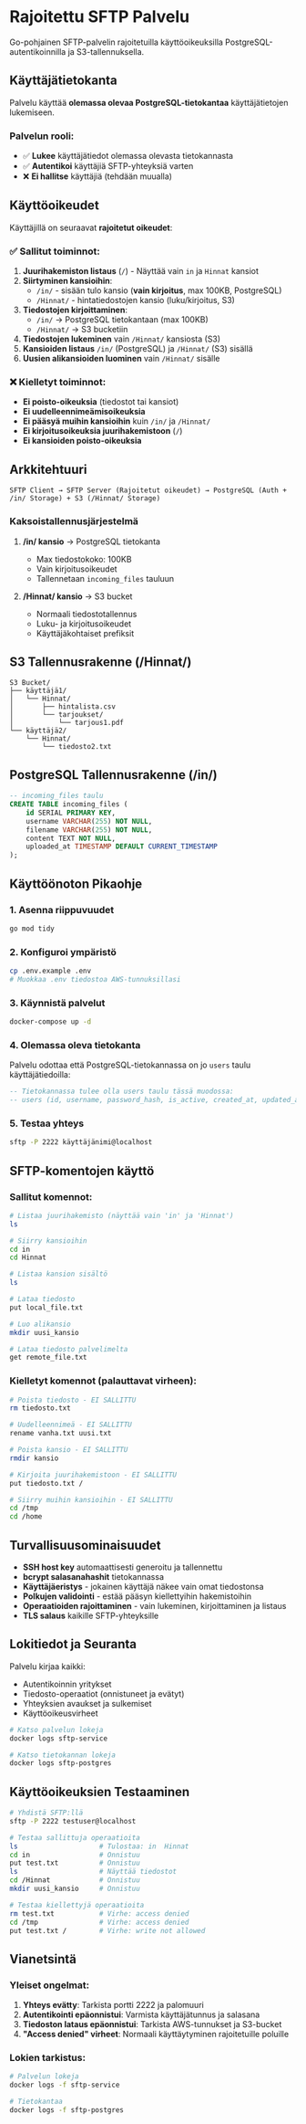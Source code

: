 # Rajoitettu SFTP Palvelu

Go-pohjainen SFTP-palvelin rajoitetuilla käyttöoikeuksilla PostgreSQL-autentikoinnilla ja S3-tallennuksella.

## Käyttäjätietokanta

Palvelu käyttää **olemassa olevaa PostgreSQL-tietokantaa** käyttäjätietojen lukemiseen. 

### Palvelun rooli:
- ✅ **Lukee** käyttäjätiedot olemassa olevasta tietokannasta
- ✅ **Autentikoi** käyttäjiä SFTP-yhteyksiä varten  
- ❌ **Ei hallitse** käyttäjiä (tehdään muualla)

## Käyttöoikeudet

Käyttäjillä on seuraavat **rajoitetut oikeudet**:

### ✅ Sallitut toiminnot:
1. **Juurihakemiston listaus** (`/`) - Näyttää vain `in` ja `Hinnat` kansiot
2. **Siirtyminen kansioihin**:
   - `/in/` - sisään tulo kansio (**vain kirjoitus**, max 100KB, PostgreSQL)
   - `/Hinnat/` - hintatiedostojen kansio (luku/kirjoitus, S3)
3. **Tiedostojen kirjoittaminen**:
   - `/in/` → PostgreSQL tietokantaan (max 100KB)
   - `/Hinnat/` → S3 bucketiin
4. **Tiedostojen lukeminen** vain `/Hinnat/` kansiosta (S3)
5. **Kansioiden listaus** `/in/` (PostgreSQL) ja `/Hinnat/` (S3) sisällä
6. **Uusien alikansioiden luominen** vain `/Hinnat/` sisälle

### ❌ Kielletyt toiminnot:
- **Ei poisto-oikeuksia** (tiedostot tai kansiot)
- **Ei uudelleennimeämisoikeuksia**
- **Ei pääsyä muihin kansioihin** kuin `/in/` ja `/Hinnat/`
- **Ei kirjoitusoikeuksia juurihakemistoon** (`/`)
- **Ei kansioiden poisto-oikeuksia**

## Arkkitehtuuri

```
SFTP Client → SFTP Server (Rajoitetut oikeudet) → PostgreSQL (Auth + /in/ Storage) + S3 (/Hinnat/ Storage)
```

### Kaksoistallennusjärjestelmä

1. **/in/ kansio** → PostgreSQL tietokanta
   - Max tiedostokoko: 100KB
   - Vain kirjoitusoikeudet
   - Tallennetaan `incoming_files` tauluun

2. **/Hinnat/ kansio** → S3 bucket
   - Normaali tiedostotallennus
   - Luku- ja kirjoitusoikeudet
   - Käyttäjäkohtaiset prefiksit

## S3 Tallennusrakenne (/Hinnat/)

```
S3 Bucket/
├── käyttäjä1/
│   └── Hinnat/
│       ├── hintalista.csv
│       └── tarjoukset/
│           └── tarjous1.pdf
└── käyttäjä2/
    └── Hinnat/
        └── tiedosto2.txt
```

## PostgreSQL Tallennusrakenne (/in/)

```sql
-- incoming_files taulu
CREATE TABLE incoming_files (
    id SERIAL PRIMARY KEY,
    username VARCHAR(255) NOT NULL,
    filename VARCHAR(255) NOT NULL,
    content TEXT NOT NULL,
    uploaded_at TIMESTAMP DEFAULT CURRENT_TIMESTAMP
);
```

## Käyttöönoton Pikaohje

### 1. Asenna riippuvuudet
```bash
go mod tidy
```

### 2. Konfiguroi ympäristö
```bash
cp .env.example .env
# Muokkaa .env tiedostoa AWS-tunnuksillasi
```

### 3. Käynnistä palvelut
```bash
docker-compose up -d
```

### 4. Olemassa oleva tietokanta

Palvelu odottaa että PostgreSQL-tietokannassa on jo `users` taulu käyttäjätiedoilla:

```sql
-- Tietokannassa tulee olla users taulu tässä muodossa:
-- users (id, username, password_hash, is_active, created_at, updated_at)
```

### 5. Testaa yhteys
```bash
sftp -P 2222 käyttäjänimi@localhost
```

## SFTP-komentojen käyttö

### Sallitut komennot:
```bash
# Listaa juurihakemisto (näyttää vain 'in' ja 'Hinnat')
ls

# Siirry kansioihin
cd in
cd Hinnat

# Listaa kansion sisältö
ls

# Lataa tiedosto
put local_file.txt

# Luo alikansio
mkdir uusi_kansio

# Lataa tiedosto palvelimelta
get remote_file.txt
```

### Kielletyt komennot (palauttavat virheen):
```bash
# Poista tiedosto - EI SALLITTU
rm tiedosto.txt

# Uudelleennimeä - EI SALLITTU  
rename vanha.txt uusi.txt

# Poista kansio - EI SALLITTU
rmdir kansio

# Kirjoita juurihakemistoon - EI SALLITTU
put tiedosto.txt /

# Siirry muihin kansioihin - EI SALLITTU
cd /tmp
cd /home
```

## Turvallisuusominaisuudet

- **SSH host key** automaattisesti generoitu ja tallennettu
- **bcrypt salasanahashit** tietokannassa
- **Käyttäjäeristys** - jokainen käyttäjä näkee vain omat tiedostonsa
- **Polkujen validointi** - estää pääsyn kiellettyihin hakemistoihin
- **Operaatioiden rajoittaminen** - vain lukeminen, kirjoittaminen ja listaus
- **TLS salaus** kaikille SFTP-yhteyksille

## Lokitiedot ja Seuranta

Palvelu kirjaa kaikki:
- Autentikoinnin yritykset
- Tiedosto-operaatiot (onnistuneet ja evätyt)
- Yhteyksien avaukset ja sulkemiset
- Käyttöoikeusvirheet

```bash
# Katso palvelun lokeja
docker logs sftp-service

# Katso tietokannan lokeja  
docker logs sftp-postgres
```

## Käyttöoikeuksien Testaaminen

```bash
# Yhdistä SFTP:llä
sftp -P 2222 testuser@localhost

# Testaa sallittuja operaatioita
ls                    # Tulostaa: in  Hinnat
cd in                 # Onnistuu
put test.txt          # Onnistuu
ls                    # Näyttää tiedostot
cd /Hinnat            # Onnistuu
mkdir uusi_kansio     # Onnistuu

# Testaa kiellettyjä operaatioita
rm test.txt           # Virhe: access denied
cd /tmp               # Virhe: access denied
put test.txt /        # Virhe: write not allowed
```

## Vianetsintä

### Yleiset ongelmat:

1. **Yhteys evätty**: Tarkista portti 2222 ja palomuuri
2. **Autentikointi epäonnistui**: Varmista käyttäjätunnus ja salasana
3. **Tiedoston lataus epäonnistui**: Tarkista AWS-tunnukset ja S3-bucket
4. **"Access denied" virheet**: Normaali käyttäytyminen rajoitetuille poluille

### Lokien tarkistus:
```bash
# Palvelun lokeja
docker logs -f sftp-service

# Tietokantaa
docker logs -f sftp-postgres
```
